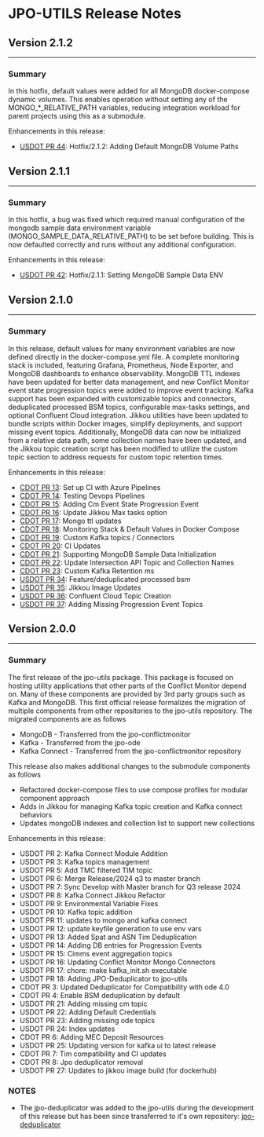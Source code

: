 # JPO-UTILS Release Notes

## Version 2.1.2
----------------------------------------
### **Summary**
In this hotfix, default values were added for all MongoDB docker-compose dynamic volumes. This enables operation without setting any of the MONGO_*_RELATIVE_PATH variables, reducing integration workload for parent projects using this as a submodule. 

Enhancements in this release:
- [USDOT PR 44](https://github.com/usdot-jpo-ode/jpo-utils/pull/44): Hotfix/2.1.2: Adding Default MongoDB Volume Paths

## Version 2.1.1
----------------------------------------
### **Summary**
In this hotfix, a bug was fixed which required manual configuration of the mongodb sample data environment variable (MONGO_SAMPLE_DATA_RELATIVE_PATH) to be set before building. This is now defaulted correctly and runs without any additional configuration. 

Enhancements in this release:
- [USDOT PR 42](https://github.com/usdot-jpo-ode/jpo-utils/pull/42): Hotfix/2.1.1: Setting MongoDB Sample Data ENV

## Version 2.1.0
----------------------------------------
### **Summary**
In this release, default values for many environment variables are now defined directly in the docker-compose.yml file. A complete monitoring stack is included, featuring Grafana, 
Prometheus, Node Exporter, and MongoDB dashboards to enhance observability. MongoDB TTL indexes have been updated for better data management, and new Conflict Monitor event state 
progression topics were added to improve event tracking. Kafka support has been expanded with customizable topics and connectors, deduplicated processed BSM topics, configurable 
max-tasks settings, and optional Confluent Cloud integration. Jikkou utilities have been updated to bundle scripts within Docker images, simplify deployments, and support missing 
event topics. Additionally, MongoDB data can now be initialized from a relative data path, some collection names have been updated, and the Jikkou topic creation script has been 
modified to utilize the custom topic section to address requests for custom topic retention times.

Enhancements in this release:
- [CDOT PR 13](https://github.com/CDOT-CV/jpo-utils/pull/13): Set up CI with Azure Pipelines
- [CDOT PR 14](https://github.com/CDOT-CV/jpo-utils/pull/14): Testing Devops Pipelines
- [CDOT PR 15](https://github.com/CDOT-CV/jpo-utils/pull/15): Adding Cm Event State Progression Event
- [CDOT PR 16](https://github.com/CDOT-CV/jpo-utils/pull/16): Update Jikkou Max tasks option
- [CDOT PR 17](https://github.com/CDOT-CV/jpo-utils/pull/17): Mongo ttl updates
- [CDOT PR 18](https://github.com/CDOT-CV/jpo-utils/pull/18): Monitoring Stack & Default Values in Docker Compose
- [CDOT PR 19](https://github.com/CDOT-CV/jpo-utils/pull/19): Custom Kafka topics / Connectors
- [CDOT PR 20](https://github.com/CDOT-CV/jpo-utils/pull/20): CI Updates
- [CDOT PR 21](https://github.com/CDOT-CV/jpo-utils/pull/21): Supporting MongoDB Sample Data Initialization
- [CDOT PR 22](https://github.com/CDOT-CV/jpo-utils/pull/22): Update Intersection API Topic and Collection Names
- [CDOT PR 23](https://github.com/CDOT-CV/jpo-utils/pull/23): Custom Kafka Retention ms
- [USDOT PR 34](https://github.com/usdot-jpo-ode/jpo-utils/pull/34): Feature/deduplicated processed bsm
- [USDOT PR 35](https://github.com/usdot-jpo-ode/jpo-utils/pull/35): Jikkou Image Updates
- [USDOT PR 36](https://github.com/usdot-jpo-ode/jpo-utils/pull/36): Confluent Cloud Topic Creation
- [USDOT PR 37](https://github.com/usdot-jpo-ode/jpo-utils/pull/37): Adding Missing Progression Event Topics


## Version 2.0.0
----------------------------------------
### **Summary**
The first release of the jpo-utils package. This package is focused on hosting utility applications that other parts of the Conflict Monitor depend on. Many of these components are provided by 3rd party groups such as Kafka and MongoDB. This first official release formalizes the migration of multiple components from other repositories to the jpo-utils repository. The migrated components are as follows
- MongoDB - Transferred from the jpo-conflictmonitor
- Kafka - Transferred from the jpo-ode
- Kafka Connect - Transferred from the jpo-conflictmonitor repository

This release also makes additional changes to the submodule components as follows
- Refactored docker-compose files to use compose profiles for modular component approach
- Adds in Jikkou for managing Kafka topic creation and Kafka connect behaviors
- Updates mongoDB indexes and collection list to support new collections

Enhancements in this release:
- USDOT PR 2: Kafka Connect Module Addition
- USDOT PR 3: Kafka topics management
- USDOT PR 5: Add TMC filtered TIM topic
- USDOT PR 6: Merge Release/2024 q3 to master branch
- USDOT PR 7: Sync Develop with Master branch for Q3 release 2024
- USDOT PR 8: Kafka Connect Jikkou Refactor
- USDOT PR 9: Environmental Variable Fixes
- USDOT PR 10: Kafka topic addition
- USDOT PR 11: updates to mongo and kafka connect
- USDOT PR 12: update keyfile generation to use env vars
- USDOT PR 13: Added Spat and ASN Tim Deduplication
- USDOT PR 14: Adding DB entries for Progression Events
- USDOT PR 15: Cimms event aggregation topics
- USDOT PR 16: Updating Conflict Monitor Mongo Connectors
- USDOT PR 17: chore: make kafka_init.sh executable
- USDOT PR 18: Adding JPO-Deduplicator to jpo-utils
- CDOT PR 3: Updated Deduplicator for Compatibility with ode 4.0
- CDOT PR 4: Enable BSM deduplication by default
- USDOT PR 21: Adding missing cm topic
- USDOT PR 22: Adding Default Credentials
- USDOT PR 23: Adding missing ode topics
- USDOT PR 24: Index updates
- CDOT PR 6: Adding MEC Deposit Resources
- USDOT PR 25: Updating version for kafka ui to latest release
- CDOT PR 7: Tim compatibility and CI updates
- CDOT PR 8: Jpo deduplicator removal
- USDOT PR 27: Updates to jikkou image build (for dockerhub)


### **NOTES**
- The jpo-deduplicator was added to the jpo-utils during the development of this release but has been since transferred to it's own repository: [jpo-deduplicator](https://github.com/usdot-jpo-ode/jpo-deduplicator)
